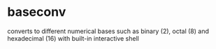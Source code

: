 # baseconv
converts to different numerical bases such as binary (2), octal (8)  and hexadecimal (16)  with built-in interactive shell 
